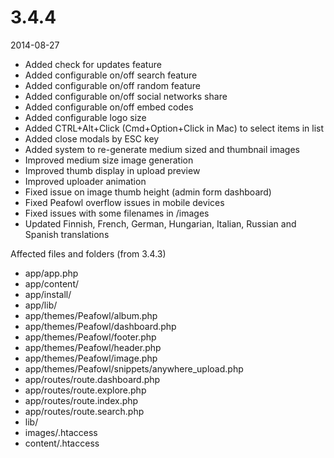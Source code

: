 # 3.4.4

2014-08-27

- Added check for updates feature
- Added configurable on/off search feature
- Added configurable on/off random feature
- Added configurable on/off social networks share
- Added configurable on/off embed codes
- Added configurable logo size
- Added CTRL+Alt+Click (Cmd+Option+Click in Mac) to select items in list
- Added close modals by ESC key
- Added system to re-generate medium sized and thumbnail images
- Improved medium size image generation
- Improved thumb display in upload preview
- Improved uploader animation
- Fixed issue on image thumb height (admin form dashboard)
- Fixed Peafowl overflow issues in mobile devices
- Fixed issues with some filenames in /images
- Updated Finnish, French, German, Hungarian, Italian, Russian and Spanish translations

Affected files and folders (from 3.4.3)

- app/app.php
- app/content/
- app/install/
- app/lib/
- app/themes/Peafowl/album.php
- app/themes/Peafowl/dashboard.php
- app/themes/Peafowl/footer.php
- app/themes/Peafowl/header.php
- app/themes/Peafowl/image.php
- app/themes/Peafowl/snippets/anywhere_upload.php
- app/routes/route.dashboard.php
- app/routes/route.explore.php
- app/routes/route.index.php
- app/routes/route.search.php
- lib/
- images/.htaccess
- content/.htaccess
